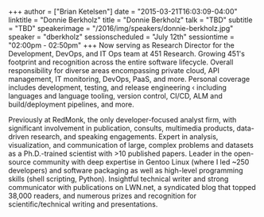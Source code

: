 +++
author = ["Brian Ketelsen"]
date = "2015-03-21T16:03:09-04:00"
linktitle = "Donnie Berkholz"
title = "Donnie Berkholz"
talk = "TBD"
subtitle = "TBD"
speakerimage = "/2016/img/speakers/donnie-berkholz.jpg"
speaker = "dberkholz"
sessionscheduled = "July 12th"
sessiontime = "02:00pm - 02:50pm"
+++
Now serving as Research Director for the Development, DevOps, and IT Ops team at 451 Research.
Growing 451's footprint and recognition across the entire software lifecycle.
Overall responsibility for diverse areas encompassing private cloud, API management, IT monitoring, DevOps, PaaS, and more.
Personal coverage includes development, testing, and release engineering ‹ including languages and language tooling, version control, CI/CD, ALM and build/deployment pipelines, and more.

Previously at RedMonk, the only developer-focused analyst firm, with significant involvement in publication, consults, multimedia products, data-driven research, and speaking engagements.
Expert in analysis, visualization, and communication of large, complex problems and datasets as a Ph.D.-trained scientist with &gt;10 published papers.
Leader in the open-source community with deep expertise in Gentoo Linux (where I led ~250 developers) and software packaging as well as high-level programming skills (shell scripting, Python).
Insightful technical writer and strong communicator with publications on LWN.net, a syndicated blog that topped 38,000 readers, and numerous prizes and recognition for scientific/technical writing and presentations.
